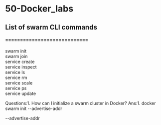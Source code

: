 # 50-Docker_labs

## List of swarm CLI commands
#### ============================
swarm init \
swarm join \
service create \
service inspect  \
service ls \
service rm \
service scale \
service ps \
service update 

Questions:1. How can I initialize a swarm cluster in Docker?
Ans:1. docker swarm init --advertise-addr <ip-address-of-manager-node>
  
--advertise-addr 
